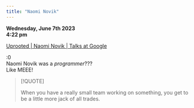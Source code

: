 ```yaml
---
title: "Naomi Novik"
---
```

**Wednesday, June 7th 2023**  
**4:22 pm**  

[Uprooted | Naomi Novik | Talks at Google](https://youtu.be/pq0Iez5Jozc)

:0  
Naomi Novik was a *programmer*???  
Like MEEE!  


> [!QUOTE] 
> 
> When you have a really small team working on something, you get to be a little more jack of all trades.


